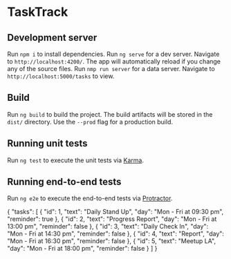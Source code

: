 # TaskTrack

## Development server
Run `npm i` to install dependencies.
Run `ng serve` for a dev server. Navigate to `http://localhost:4200/`. The app will automatically reload if you change any of the source files.
Run `nmp run server` for a data server. Navigate to `http://localhost:5000/tasks` to view.
## Build

Run `ng build` to build the project. The build artifacts will be stored in the `dist/` directory. Use the `--prod` flag for a production build.

## Running unit tests

Run `ng test` to execute the unit tests via [Karma](https://karma-runner.github.io).

## Running end-to-end tests

Run `ng e2e` to execute the end-to-end tests via [Protractor](http://www.protractortest.org/).


{
  "tasks": [
    {
      "id": 1,
      "text": "Daily Stand Up",
      "day": "Mon - Fri at 09:30 pm",
      "reminder": true
    },
    {
      "id": 2,
      "text": "Progress Report",
      "day": "Mon - Fri at 13:00 pm",
      "reminder": false
    },    {
      "id": 3,
      "text": "Daily Check In",
      "day": "Mon - Fri at 14:30 pm",
      "reminder": false
    },    {
      "id": 4,
      "text": "Report",
      "day": "Mon - Fri at 16:30 pm",
      "reminder": false
    },    {
      "id": 5,
      "text": "Meetup LA",
      "day": "Mon - Fri at 18:00 pm",
      "reminder": false
    }
  ]
}